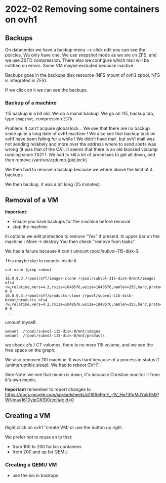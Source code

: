 # 2022-02 Removing some containers on ovh1

## Backups

On datacenter we have a backup menu --> click edit you can see the policies. We only have one.
We use snapshot mode as we are on ZFS, and we use ZSTD compression.
There also we configure which mail will be notified on errors.
Some VM maybe excluded because inactive

Backups goes in the backups disk resource (NFS mount of ovh3 zpool, NFS is integrated in ZFS).

If we click on it we can see the backups.

### Backup of a machine

115 backup is a bit old.
We do a manal backup.
We go on 115, backup tab, type `snapshot`, compression `ZSTD`.

Problem: It can't acquire global lock…
We see that there are no backup since quite a long date of ovh1 machine !
We also see that backup task on ovh1 have been failing for a while ! We didn't have mail, but ovh1 mail was not sending reliabely and more over the address where to send alerts was wrong (it was that of the CA).
It seems that there is an old blocked vzdump running since 2021 !.
We had to kill a lot of processes to get all down, and then remove /var/run/vzdump.{pid,lock}

We then had to remove a backup because we where above the limit of 4 backups

We then backup, it was a bit long (25 minutes).

## Removal of a VM

**Important**:
* Ensure you have backups for the machine before removal
* stop the machine

In options we edit protection to remove "Yes" if present.
In upper bar on the machine : More -> destroy
You then check "remove from tasks"

We had a failure because it cun't umount rpool/subvol-115-disk-0.

This maybe due to mounts inside it.

```
cat mtab |grep subvol
...
10.0.0.3:/rpool/off/images-clone /rpool/subvol-115-disk-0/mnt/images nfs4 rw,relatime,vers=4.2,rsize=1048576,wsize=1048576,namlen=255,hard,proto=tcp,timeo=600,retrans=2,sec=sys,clientaddr=10.0.0.1,local_lock=none,addr=10.0.0.3 0 0
10.0.0.3:/rpool/off/products-clone /rpool/subvol-115-disk-0/mnt/products nfs4 rw,relatime,vers=4.2,rsize=1048576,wsize=1048576,namlen=255,hard,proto=tcp,timeo=600,retrans=2,sec=sys,clientaddr=10.0.0.1,local_lock=none,addr=10.0.0.3 0 0
...
```

umount myself:

```
umount  /rpool/subvol-115-disk-0/mnt/images
umount  /rpool/subvol-115-disk-0/mnt/products
```

we check zfs / CT volumes, there is no more 115 volume, and we see the free space on the graph.

We also removed 110 machine. It was hard because of a process in status D (uninteruptible sleep). We had to reboot OVH1.

Side Note: we see that munin is down, it's because Christian monitor it from it's own munin.

**Important** remember to report changes to  https://docs.google.com/spreadsheets/d/19RePmE_-1V_He73fpMJYukEMjPWNmav1610yjpGKfD0/edit#gid=0



## Creating a VM

Right click on ovh1 "create VM) or use the button up right.

We prefer not to reuse an ip that:
* from 100 to 200 for lxc containers
* from 200 and up fot QEMU

### Creating a QEMU VM

* use the iso in backups


